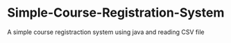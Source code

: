 # Simple-Course-Registration-System
A simple course registraction system using java and reading CSV file

